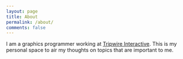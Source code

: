 ```yaml
---
layout: page
title: About
permalink: /about/
comments: false
---
```

I am a graphics programmer working at [Tripwire Interactive](http://www.tripwireinteractive.com/). This is my personal space to air my thoughts on topics that are important to me.
